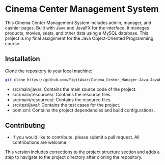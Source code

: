 # Cinema Center Management System

This Cinema Center Management System includes admin, manager, and cashier pages. Built with Java and JavaFX for the interface, it manages products, movies, seats, and other data using a MySQL database. This project is my final assignment for the Java Object-Oriented Programming course.

## Installation

Clone the repository to your local machine:

```bash
git clone https://github.com/YigitAvar/Cinema_Center_Manager-Java-JavaFX-SQL-.git
```

- src/main/java/: Contains the main source code of the project.
- src/main/resources/: Contains the resource files.
- src/main/resources/: Contains the resource files.
- src/test/java/: Contains the test cases for the project.
- pom.xml: Contains the project dependencies and build configurations.


## Contributing
- If you would like to contribute, please submit a pull request. All contributions are welcome.

This version includes corrections to the project structure section and adds a step to navigate to the project directory after cloning the repository.
